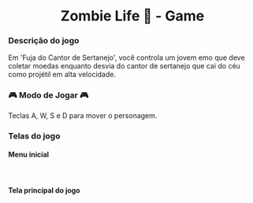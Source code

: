 <h1 style="text-align: center;"><b> Zombie Life 🏃 - Game </b></h1>

<h3><b>Descrição do jogo</b></h3>


Em 'Fuja do Cantor de Sertanejo', você controla um jovem emo que deve coletar moedas enquanto desvia do cantor de sertanejo que cai do céu como projétil em alta velocidade.



<h3><b>🎮 Modo de Jogar 🎮</b></h3> 
Teclas A, W, S e D para mover o personagem.

<br>

<h3> Telas do jogo </h3>

<h4>Menu inicial</h4>

<br>

<h4>Tela principal do jogo</h4>

